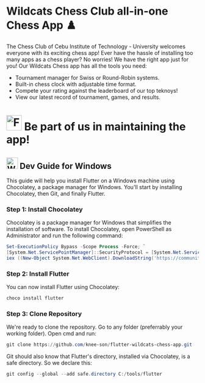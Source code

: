 # Wildcats Chess Club all-in-one Chess App ♟️

The Chess Club of Cebu Institute of Technology - University welcomes everyone with its exciting chess app!
Ever have the hassle of installing too many apps as a chess player?
No worries! We have the right app just for you!
Our Wildcats Chess app has all the tools you need:
- Tournament manager for Swiss or Round-Robin systems.
- Built-in chess clock with adjustable time format.
- Compete your rating against the leaderboard of our top teknoys!
- View our latest record of tournament, games, and results.

<h1>
  <img src="https://user-images.githubusercontent.com/25181517/186150365-da1eccce-6201-487c-8649-45e9e99435fd.png" alt="Flutter Logo" height="40em"/>
  Be part of us in maintaining the app!
</h1>

<h2>
  <img src="https://skillicons.dev/icons?i=windows" alt="Windows Logo" height="30em"/>
  Dev Guide for Windows
</h2>

This guide will help you install Flutter on a Windows machine using Chocolatey, a package manager for Windows. You'll start by installing Chocolatey, then Git, and finally Flutter.

### Step 1: Install Chocolatey

Chocolatey is a package manager for Windows that simplifies the installation of software. To install Chocolatey, open PowerShell as Administrator and run the following command:

```powershell
Set-ExecutionPolicy Bypass -Scope Process -Force; `
[System.Net.ServicePointManager]::SecurityProtocol = [System.Net.ServicePointManager]::SecurityProtocol -bor 3072; `
iex ((New-Object System.Net.WebClient).DownloadString('https://community.chocolatey.org/install.ps1'))
```

### Step 2: Install Flutter
You can now install Flutter using Chocolatey:
```powershell
choco install flutter
```

### Step 3: Clone Repository
We're ready to clone the repository. Go to any folder (preferrably your working folder). Open cmd and run:
```powershell
git clone https://github.com/knee-son/flutter-wildcats-chess-app.git
```

Git should also know that Flutter's directory, installed via Chocolatey, is a safe directory. So we declare this:
```powershell
git config --global --add safe.directory C:/tools/flutter
```

